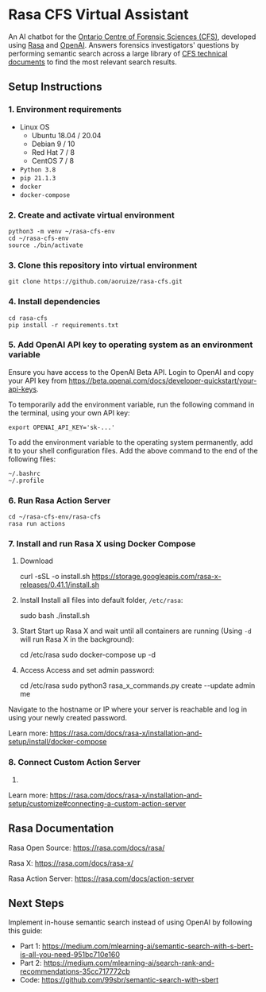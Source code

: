 # Rasa CFS Virtual Assistant

An AI chatbot for the [Ontario Centre of Forensic Sciences (CFS)](https://www.mcscs.jus.gov.on.ca/english/centre_forensic/CFS_intro.html), developed using [Rasa](https://rasa.com) and [OpenAI](https://beta.openai.com). Answers forensics investigators' questions by performing semantic search across a large library of [CFS technical documents](https://www.mcscs.jus.gov.on.ca/english/centre_forensic/InformationforInvestigatorsSubmitters/TechnicalInformationSheets/CFS_tech_sheets.html) to find the most relevant search results.

## Setup Instructions

### 1. Environment requirements

- Linux OS
    - Ubuntu 18.04 / 20.04
    - Debian 9 / 10
    - Red Hat 7 / 8
    - CentOS 7 / 8
- `Python 3.8`
- `pip 21.1.3`
- `docker`
- `docker-compose`


### 2. Create and activate virtual environment

    python3 -m venv ~/rasa-cfs-env
    cd ~/rasa-cfs-env
    source ./bin/activate


### 3. Clone this repository into virtual environment
    
    git clone https://github.com/aoruize/rasa-cfs.git


### 4. Install dependencies

    cd rasa-cfs
    pip install -r requirements.txt


### 5. Add OpenAI API key to operating system as an environment variable 

Ensure you have access to the OpenAI Beta API. Login to OpenAI and copy your API key from https://beta.openai.com/docs/developer-quickstart/your-api-keys. 

To temporarily add the environment variable, run the following command in the terminal, using your own API key: 

    export OPENAI_API_KEY='sk-...'

To add the environment variable to the operating system permanently, add it to your shell configuration files. Add the above command to the end of the following files:

    ~/.bashrc
    ~/.profile


### 6. Run Rasa Action Server 

    cd ~/rasa-cfs-env/rasa-cfs
    rasa run actions


### 7. Install and run Rasa X using Docker Compose

1. Download
    
    curl -sSL -o install.sh https://storage.googleapis.com/rasa-x-releases/0.41.1/install.sh
    

2. Install
Install all files into default folder, `/etc/rasa`:

    sudo bash ./install.sh 


3. Start
Start up Rasa X and wait until all containers are running (Using `-d` will run Rasa X in the background):

    cd /etc/rasa
    sudo docker-compose up -d


4. Access
Access and set admin password:

    cd /etc/rasa
    sudo python3 rasa_x_commands.py create --update admin me <PASSWORD>

Navigate to the hostname or IP where your server is reachable and log in using your newly created password.

Learn more: https://rasa.com/docs/rasa-x/installation-and-setup/install/docker-compose

### 8. Connect Custom Action Server

1. 

Learn more: https://rasa.com/docs/rasa-x/installation-and-setup/customize#connecting-a-custom-action-server

## Rasa Documentation

Rasa Open Source: https://rasa.com/docs/rasa/

Rasa X: https://rasa.com/docs/rasa-x/

Rasa Action Server: https://rasa.com/docs/action-server


## Next Steps

Implement in-house semantic search instead of using OpenAI by following this guide:

- Part 1: https://medium.com/mlearning-ai/semantic-search-with-s-bert-is-all-you-need-951bc710e160
- Part 2: https://medium.com/mlearning-ai/search-rank-and-recommendations-35cc717772cb
- Code: https://github.com/99sbr/semantic-search-with-sbert 